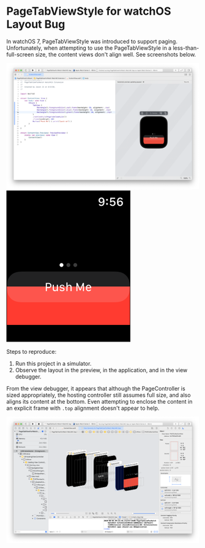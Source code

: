 # PageTabViewStyle for watchOS Layout Bug

In watchOS 7, PageTabViewStyle was introduced to support paging. Unfortunately, when attempting to use the PageTabViewStyle in a less-than-full-screen size, the content views don't align well. See screenshots below.

<img width=1000 src="https://github.com/UberJason/PageTabViewForWatch/blob/main/Simulator%20%2B%20Code.png">
<img src="https://github.com/UberJason/PageTabViewForWatch/blob/main/Simulator.png">

Steps to reproduce:
1. Run this project in a simulator.
2. Observe the layout in the preview, in the application, and in the view debugger.

From the view debugger, it appears that although the PageController is sized appropriately, the hosting controller still assumes full size, and also aligns its content at the bottom. Even attempting to enclose the content in an explicit frame with `.top` alignment doesn't appear to help.

<img width=1000 src="https://github.com/UberJason/PageTabViewForWatch/blob/main/View%20Debugger.png">
